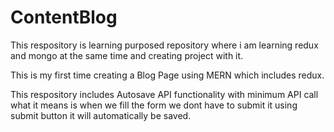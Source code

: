 # ContentBlog
This respository is learning purposed repository where i am learning redux and mongo at the same time and creating project with it.

This is my first time creating a Blog Page using MERN which includes redux.

This respository includes Autosave API functionality with minimum API call what it means is when we fill the form we dont have to submit it using submit button it will automatically be saved.

